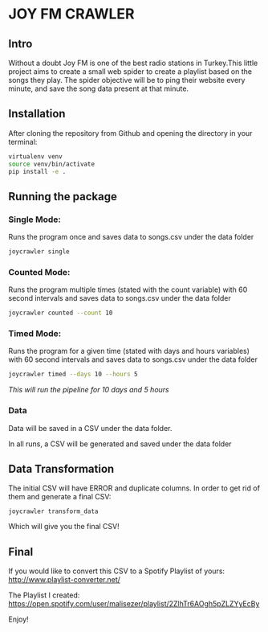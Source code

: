 # JOY FM CRAWLER

## Intro
Without a doubt Joy FM is one of the best radio stations in Turkey.This little 
project aims to create a small web spider to create a playlist based on the songs they play. The spider 
objective will be to ping their website every minute, and save the song data present 
at that minute.

## Installation

After cloning the repository from Github and opening the directory in your terminal:
```sh
virtualenv venv
source venv/bin/activate
pip install -e .

```

## Running the package

### Single Mode:
Runs the program once and saves data to songs.csv under the data folder

```sh
joycrawler single
```

### Counted Mode:
Runs the program multiple times (stated with the count variable) with 60 second 
intervals and saves data to songs.csv under the data folder
```sh
joycrawler counted --count 10
```

### Timed Mode:
Runs the program for a given time (stated with days and hours variables) with 
60 second intervals and saves data to songs.csv under the data folder
```sh
joycrawler timed --days 10 --hours 5
```

_This will run the pipeline for 10 days and 5 hours_

### Data
Data will be saved in a CSV under the data folder. 


In all runs, a CSV will be generated and saved under the data folder

## Data Transformation 

The initial CSV will have ERROR and duplicate columns. In order to get rid of them and generate a final CSV:

```shell
joycrawler transform_data
```

Which will give you the final CSV!


## Final

If you would like to convert this CSV to a Spotify Playlist of yours:
http://www.playlist-converter.net/

The Playlist I created: 
https://open.spotify.com/user/malisezer/playlist/2ZlhTr6AOgh5pZLZYyEcBy

Enjoy!
